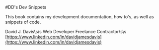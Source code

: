 #DD's Dev Snippets

This book contains my development documentation, how to's, as well as snippets of code.

David J. Davis\s\s
Web Developer Freelance Contractor\s\s
[https://www.linkedin.com/in/davidjamesdavis](https://www.linkedin.com/in/davidjamesdavis)
